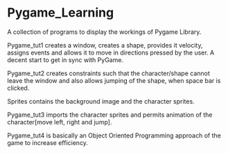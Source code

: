 # Pygame_Learning
A collection of programs to display the workings of Pygame Library.
<p>Pygame_tut1 creates a window, creates a shape, provides it velocity, assigns events and allows it to move in directions pressed by the user. A decent start to get in sync with PyGame.</p>
<p>Pygame_tut2 creates constraints such that the character/shape cannot leave the window and also allows jumping of the shape, when space bar is clicked.</p>
<p>Sprites contains the background image and the character sprites.</p>
<p>Pygame_tut3 imports the character sprites and permits animation of the character[move left, right and jump].</p>
<p>Pygame_tut4 is basically an Object Oriented Programming approach of the game to increase efficiency.</p>

